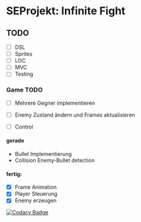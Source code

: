# SEProjekt: Infinite Fight

## TODO 
- [ ] DSL
- [ ] Sprites
- [ ] LOC
- [ ] MVC
- [ ] Testing

### Game TODO 
- [ ] Mehrere Gegner implementieren
- [ ] Enemy Zustand ändern und Frames aktualisieren
- [ ] Control


#### gerade
* Bullet Implementierung
* Collision Enemy-Bullet detection

#### fertig:
- [x] Frame Animation
- [x] Player Steuerung
- [x] Enemy erzeugen

[![Codacy Badge](https://api.codacy.com/project/badge/Grade/5bb50f74a80b426cb2bab6d28af78406)](https://www.codacy.com/app/Yahima/SEProjekt?utm_source=github.com&amp;utm_medium=referral&amp;utm_content=Yahima/SEProjekt&amp;utm_campaign=Badge_Grade)
